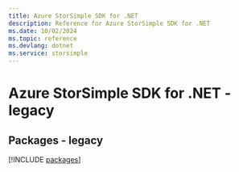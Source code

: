 ```yaml
---
title: Azure StorSimple SDK for .NET
description: Reference for Azure StorSimple SDK for .NET
ms.date: 10/02/2024
ms.topic: reference
ms.devlang: dotnet
ms.service: storsimple
---
```

# Azure StorSimple SDK for .NET - legacy
## Packages - legacy
[!INCLUDE [packages](storsimple-index.md)]